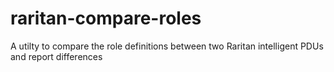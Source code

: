 # raritan-compare-roles
A utilty to compare the role definitions between two Raritan intelligent PDUs and report differences
